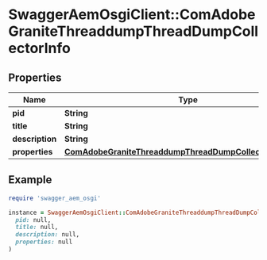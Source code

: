 # SwaggerAemOsgiClient::ComAdobeGraniteThreaddumpThreadDumpCollectorInfo

## Properties

| Name | Type | Description | Notes |
| ---- | ---- | ----------- | ----- |
| **pid** | **String** |  | [optional] |
| **title** | **String** |  | [optional] |
| **description** | **String** |  | [optional] |
| **properties** | [**ComAdobeGraniteThreaddumpThreadDumpCollectorProperties**](ComAdobeGraniteThreaddumpThreadDumpCollectorProperties.md) |  | [optional] |

## Example

```ruby
require 'swagger_aem_osgi'

instance = SwaggerAemOsgiClient::ComAdobeGraniteThreaddumpThreadDumpCollectorInfo.new(
  pid: null,
  title: null,
  description: null,
  properties: null
)
```

